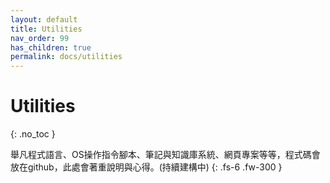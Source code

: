 ```yaml
---
layout: default
title: Utilities
nav_order: 99
has_children: true
permalink: docs/utilities
---
```


# Utilities
{: .no_toc }

舉凡程式語言、OS操作指令腳本、筆記與知識庫系統、網頁專案等等，程式碼會放在github，此處會著重說明與心得。(持續建構中)
{: .fs-6 .fw-300 }
